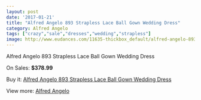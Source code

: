 ```yaml
---
layout: post
date: '2017-01-21'
title: "Alfred Angelo 893 Strapless Lace Ball Gown Wedding Dress"
category: Alfred Angelo
tags: ["crazy","sale","dresses","wedding","strapless"]
image: http://www.eudances.com/11635-thickbox_default/alfred-angelo-893-strapless-lace-ball-gown-wedding-dress.jpg
---
```

Alfred Angelo 893 Strapless Lace Ball Gown Wedding Dress

On Sales: **$378.99**
<a href="https://www.eudances.com/en/alfred-angelo/3681-alfred-angelo-893-strapless-lace-ball-gown-wedding-dress.html"><amp-img layout="responsive" width="600" height="600" src="//www.eudances.com/11635-thickbox_default/alfred-angelo-893-strapless-lace-ball-gown-wedding-dress.jpg" alt="Alfred Angelo 893 Strapless Lace Ball Gown Wedding Dress 0" /></a>
<a href="https://www.eudances.com/en/alfred-angelo/3681-alfred-angelo-893-strapless-lace-ball-gown-wedding-dress.html"><amp-img layout="responsive" width="600" height="600" src="//www.eudances.com/11638-thickbox_default/alfred-angelo-893-strapless-lace-ball-gown-wedding-dress.jpg" alt="Alfred Angelo 893 Strapless Lace Ball Gown Wedding Dress 1" /></a>
<a href="https://www.eudances.com/en/alfred-angelo/3681-alfred-angelo-893-strapless-lace-ball-gown-wedding-dress.html"><amp-img layout="responsive" width="600" height="600" src="//www.eudances.com/11637-thickbox_default/alfred-angelo-893-strapless-lace-ball-gown-wedding-dress.jpg" alt="Alfred Angelo 893 Strapless Lace Ball Gown Wedding Dress 2" /></a>
<a href="https://www.eudances.com/en/alfred-angelo/3681-alfred-angelo-893-strapless-lace-ball-gown-wedding-dress.html"><amp-img layout="responsive" width="600" height="600" src="//www.eudances.com/11636-thickbox_default/alfred-angelo-893-strapless-lace-ball-gown-wedding-dress.jpg" alt="Alfred Angelo 893 Strapless Lace Ball Gown Wedding Dress 3" /></a>

Buy it: [Alfred Angelo 893 Strapless Lace Ball Gown Wedding Dress](https://www.eudances.com/en/alfred-angelo/3681-alfred-angelo-893-strapless-lace-ball-gown-wedding-dress.html "Alfred Angelo 893 Strapless Lace Ball Gown Wedding Dress")

View more: [Alfred Angelo](https://www.eudances.com/en/36-alfred-angelo "Alfred Angelo")